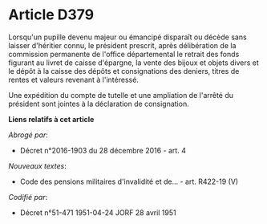 # Article D379

Lorsqu'un pupille devenu majeur ou émancipé disparaît ou décède sans laisser d'héritier connu, le président prescrit, après
délibération de la commission permanente de l'office départemental le retrait des fonds figurant au livret de caisse
d'épargne, la vente des bijoux et objets divers et le dépôt à la caisse des dépôts et consignations des deniers, titres de
rentes et valeurs revenant à l'intéressé.

Une expédition du compte de tutelle et une ampliation de l'arrêté du président sont jointes à la déclaration de consignation.

**Liens relatifs à cet article**

_Abrogé par_:

  - Décret n°2016-1903 du 28 décembre 2016 - art. 4

_Nouveaux textes_:

  - Code des pensions militaires d'invalidité et de... - art. R422-19 (V)

_Codifié par_:

  - Décret n°51-471 1951-04-24 JORF 28 avril 1951
